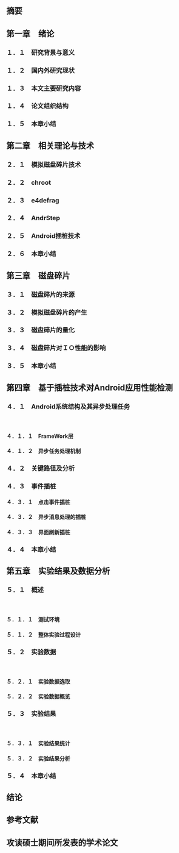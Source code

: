 ## 摘要
## 第一章　绪论
### １．１　研究背景与意义
### １．２　国内外研究现状
### １．３　本文主要研究内容
### １．４　论文组织结构
### １．５　本章小结
## 第二章　相关理论与技术
### ２．１　模拟磁盘碎片技术
### ２．２　chroot
### ２．３　e4defrag
### ２．４　AndrStep
### ２．５　Android插桩技术
### ２．６　本章小结
## 第三章　磁盘碎片
### ３．１　磁盘碎片的来源
### ３．２　模拟磁盘碎片的产生
### ３．３　磁盘碎片的量化
### ３．４　磁盘碎片对ＩＯ性能的影响
### ３．５　本章小结
## 第四章　基于插桩技术对Android应用性能检测
### ４．１　Android系统结构及其异步处理任务
　　
#### ４．１．１　FrameWork层
#### ４．１．２　异步任务处理机制
 
### ４．２　关键路径及分析
### ４．３　事件插桩

#### ４．３．１　点击事件插桩
#### ４．３．２　异步消息处理的插桩
#### ４．３．３　界面刷新插桩
 
### ４．４　本章小结
## 第五章　实验结果及数据分析
### ５．１　概述
　
 #### ５．１．１　测试环境
 #### ５．１．２　整体实验过程设计
 
### ５．２　实验数据
　
 #### ５．２．１　实验数据选取
 #### ５．２．２　实验数据概览
 
### ５．３　实验结果
　
 #### ５．３．１　实验结果统计
 #### ５．３．２　实验结果分析
 
### ５．４　本章小结
## 结论
## 参考文献
## 攻读硕士期间所发表的学术论文
